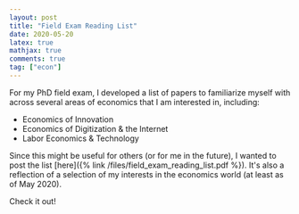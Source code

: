 ```yaml
---
layout: post
title: "Field Exam Reading List"
date: 2020-05-20
latex: true
mathjax: true
comments: true
tag: ["econ"]
---
```


For my PhD field exam, I developed a list of papers to familiarize myself with across several areas of economics that I am interested in, including:

- Economics of Innovation
- Economics of Digitization & the Internet
- Labor Economics & Technology

Since this might be useful for others (or for me in the future), I wanted to post the list [here]({% link /files/field_exam_reading_list.pdf %}). It's also a reflection of a selection of my interests in the economics world (at least as of May 2020).

Check it out!
